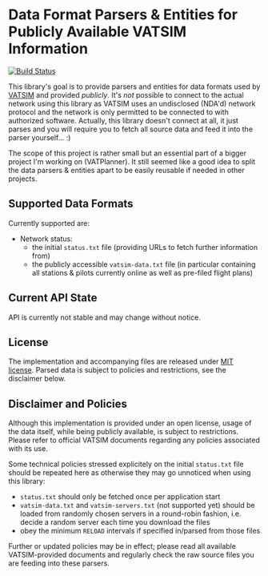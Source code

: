 # Data Format Parsers & Entities for Publicly Available VATSIM Information

[![Build Status](https://travis-ci.org/vatplanner/dataformats-vatsim-public.svg?branch=master)](https://travis-ci.org/vatplanner/dataformats-vatsim-public)

This library's goal is to provide parsers and entities for data formats used by [VATSIM](https://www.vatsim.net/) and provided *publicly*. It's *not* possible to connect to the actual network using this library as VATSIM uses an undisclosed (NDA'd) network protocol and the network is only permitted to be connected to with authorized software. Actually, this library doesn't connect at all, it just parses and you will require you to fetch all source data and feed it into the parser yourself... :)

The scope of this project is rather small but an essential part of a bigger project I'm working on (VATPlanner). It still seemed like a good idea to split the data parsers & entities apart to be easily reusable if needed in other projects.

## Supported Data Formats

Currently supported are:

 * Network status:
   * the initial `status.txt` file (providing URLs to fetch further information from)
   * the publicly accessible `vatsim-data.txt` file (in particular containing all stations & pilots currently online as well as pre-filed flight plans)

## Current API State

API is currently not stable and may change without notice.

## License

The implementation and accompanying files are released under [MIT license](LICENSE.md). Parsed data is subject to policies and restrictions, see the disclaimer below.

## Disclaimer and Policies

Although this implementation is provided under an open license, usage of the data itself, while being publicly available, is subject to restrictions. Please refer to official VATSIM documents regarding any policies associated with its use.

Some technical policies stressed explicitely on the initial `status.txt` file should be repeated here as otherwise they may go unnoticed when using this library:

 * `status.txt` should only be fetched once per application start
 * `vatsim-data.txt` and `vatsim-servers.txt` (not supported yet) should be loaded from randomly chosen servers in a round-robin fashion, i.e. decide a random server each time you download the files
 * obey the minimum `RELOAD` intervals if specified in/parsed from those files

Further or updated policies may be in effect; please read all available VATSIM-provided documents and regularly check the raw source files you are feeding into these parsers.
